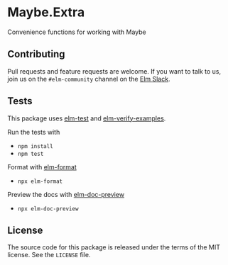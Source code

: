 # Maybe.Extra

Convenience functions for working with Maybe

## Contributing

Pull requests and feature requests are welcome.
If you want to talk to us, join us on the
`#elm-community` channel on the [Elm Slack](https://elmlang.slack.com).

## Tests

This package uses [elm-test](https://github.com/elm-explorations/test) and [elm-verify-examples](https://github.com/stoeffel/elm-verify-examples).

Run the tests with
- `npm install`
- `npm test`

Format with [elm-format](https://github.com/avh4/elm-format)
- `npx elm-format`

Preview the docs with [elm-doc-preview](https://github.com/dmy/elm-doc-preview)
- `npx elm-doc-preview`

## License

The source code for this package is released under the terms of the MIT
license. See the `LICENSE` file.
